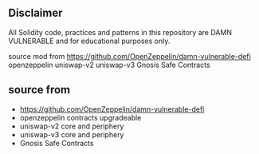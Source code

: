 

## Disclaimer

All Solidity code, practices and patterns in this repository are DAMN VULNERABLE and for educational purposes only.

source mod from 
https://github.com/OpenZeppelin/damn-vulnerable-defi
openzeppelin 
uniswap-v2 
uniswap-v3
Gnosis Safe Contracts


## source from 
 - https://github.com/OpenZeppelin/damn-vulnerable-defi
 - openzeppelin contracts upgradeable
 - uniswap-v2 core and periphery
 - uniswap-v3 core and periphery
 - Gnosis Safe Contracts


